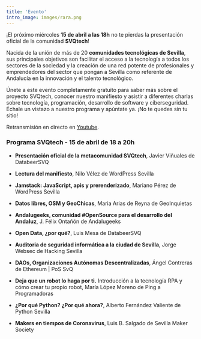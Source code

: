 ```yaml
---
title: 'Evento'
intro_image: images/rara.png
---
```


¡El próximo miércoles **15 de abril a las 18h** no te pierdas la presentación oficial de la comunidad **SVQtech**!

Nacida de la unión de más de 20 **comunidades tecnológicas de Sevilla**, sus principales objetivos son facilitar el acceso a la tecnología a todos los sectores de la sociedad y la creación de una red potente de profesionales y emprendedores del sector que pongan a Sevilla como referente de Andalucía en la innovación y el talento tecnológico.

Únete a este evento completamente gratuito para saber más sobre el proyecto SVQtech, conocer nuestro manifiesto y asistir a diferentes charlas sobre tecnología, programación, desarrollo de software y ciberseguridad. Échale un vistazo a nuestro programa y apúntate ya. ¡No te quedes sin tu sitio!

Retransmisión en directo en [Youtube](https://www.youtube.com/watch?v=tTJS1ObGAz0).

### Programa SVQtech - 15 de abril de 18 a 20h


* **Presentación oficial de la metacomunidad SVQtech**, Javier Viñuales de DatabeerSVQ

* **Lectura del manifiesto**, Nilo Vélez de WordPress Sevilla

* **Jamstack: JavaScript, apis y prerenderizado**, Mariano Pérez de WordPress Sevilla

* **Datos libres, OSM y GeoChicas**, Maria Arias de Reyna de GeoInquietas

* **Andalugeeks, comunidad #OpenSource para el desarrollo del Andaluz**, J. Félix Ontañón de Andalugeeks

* **Open Data, ¿por qué?**, Luis Mesa de DatabeerSVQ

* **Auditoria de seguridad informática a la ciudad de Sevilla**, Jorge Websec de Hacking Sevilla

* **DAOs, Organizaciones Autónomas Descentralizadas**, Ángel Contreras de Ethereum | PoS SvQ

* **Deja que un robot lo haga por ti.** Introducción a la tecnología RPA y cómo crear tu propio robot, María López Moreno de Ping a Programadoras

* **¿Por qué Python? ¿Por qué ahora?**, Alberto Fernández Valiente de Python Sevilla

* **Makers en tiempos de Coronavirus**, Luis B. Salgado de Sevilla Maker Society
